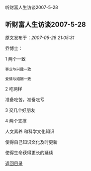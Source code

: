 听财富人生访谈2007-5-28
## 听财富人生访谈2007-5-28

 原文发布于：*2007-05-28 21:05:31*

乔博士：

 1 两个一致

    事业与兴趣一致

    爱情与婚姻一致

2 吃两样

   准备吃苦，准备吃亏

3 交几个好朋友

4 两个支撑

   人文素养 和科学文化知识

   使得自己知识文化及时更新

   使得生命获得更长的延续

[返回目录](index.html)
